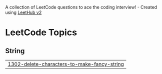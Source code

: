 A collection of LeetCode questions to ace the coding interview! - Created using [LeetHub v2](https://github.com/arunbhardwaj/LeetHub-2.0)
<!---LeetCode Topics Start-->
# LeetCode Topics
## String
|  |
| ------- |
| [1302-delete-characters-to-make-fancy-string](https://github.com/Meenakshisingh2256/leetcodesolutions/tree/master/1302-delete-characters-to-make-fancy-string) |
<!---LeetCode Topics End-->